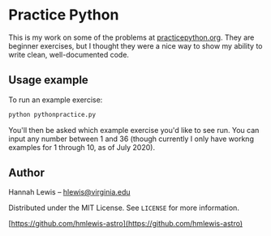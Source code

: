 # Practice Python

This is my work on some of the problems at [practicepython.org](practicepython.org). They are beginner exercises, but I thought they were a nice way to show my ability to write clean, well-documented code.

## Usage example

To run an example exercise:

```sh
python pythonpractice.py
```
You'll then be asked which example exercise you'd like to see run. You can input any number between 1 and 36 (though currently I only have workng examples for 1 through 10, as of July 2020).

## Author

Hannah Lewis – hlewis@virginia.edu

Distributed under the MIT License. See ``LICENSE`` for more information.

[https://github.com/hmlewis-astro](https://github.com/hmlewis-astro)
